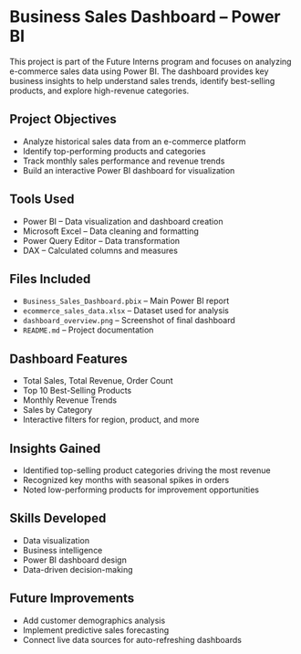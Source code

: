 # Business Sales Dashboard – Power BI

This project is part of the Future Interns program and focuses on analyzing e-commerce sales data using Power BI. The dashboard provides key business insights to help understand sales trends, identify best-selling products, and explore high-revenue categories.

## Project Objectives

- Analyze historical sales data from an e-commerce platform  
- Identify top-performing products and categories  
- Track monthly sales performance and revenue trends  
- Build an interactive Power BI dashboard for visualization

## Tools Used

- Power BI – Data visualization and dashboard creation  
- Microsoft Excel – Data cleaning and formatting  
- Power Query Editor – Data transformation  
- DAX – Calculated columns and measures

## Files Included

- `Business_Sales_Dashboard.pbix` – Main Power BI report  
- `ecommerce_sales_data.xlsx` – Dataset used for analysis  
- `dashboard_overview.png` – Screenshot of final dashboard  
- `README.md` – Project documentation

## Dashboard Features

- Total Sales, Total Revenue, Order Count  
- Top 10 Best-Selling Products  
- Monthly Revenue Trends  
- Sales by Category  
- Interactive filters for region, product, and more

## Insights Gained

- Identified top-selling product categories driving the most revenue  
- Recognized key months with seasonal spikes in orders  
- Noted low-performing products for improvement opportunities

## Skills Developed

- Data visualization  
- Business intelligence  
- Power BI dashboard design  
- Data-driven decision-making

## Future Improvements

- Add customer demographics analysis  
- Implement predictive sales forecasting  
- Connect live data sources for auto-refreshing dashboards

